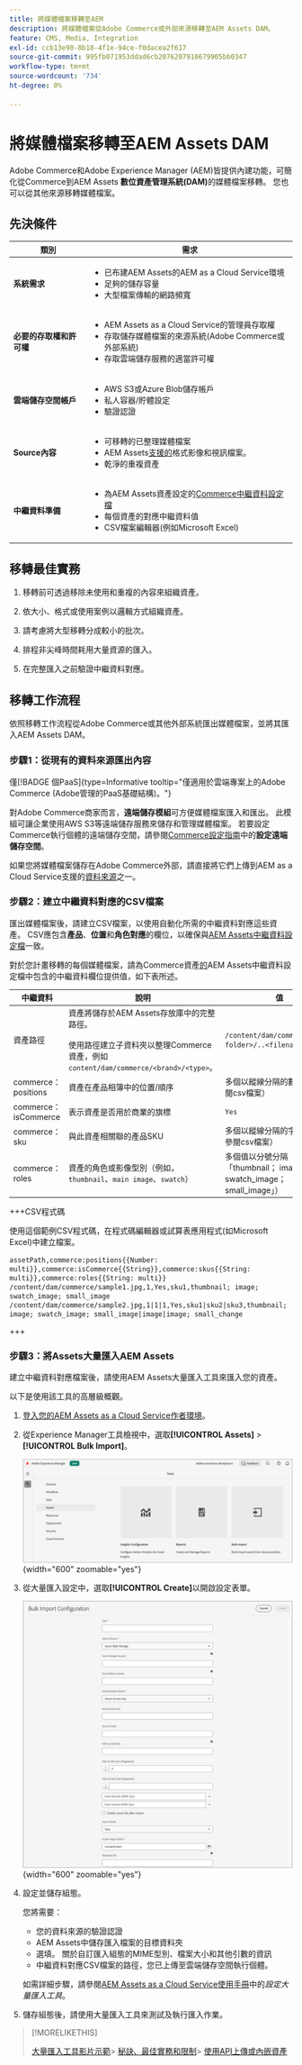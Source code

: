 ```yaml
---
title: 將媒體檔案移轉至AEM
description: 將媒體檔案從Adobe Commerce或外部來源移轉至AEM Assets DAM。
feature: CMS, Media, Integration
exl-id: ccb13e90-8b18-4f1e-94ce-f0dacea2f617
source-git-commit: 995fb071953ddad6cb2076207910679905bb0347
workflow-type: tm+mt
source-wordcount: '734'
ht-degree: 0%

---
```


# 將媒體檔案移轉至AEM Assets DAM

Adobe Commerce和Adobe Experience Manager (AEM)皆提供內建功能，可簡化從Commerce到AEM Assets **數位資產管理系統(DAM)**&#x200B;的媒體檔案移轉。 您也可以從其他來源移轉媒體檔案。

## 先決條件

| 類別 | 需求 |
|----------|-------------|
| **系統需求** | <ul><li>已布建AEM Assets的AEM as a Cloud Service環境</li><li>足夠的儲存容量</li><li>大型檔案傳輸的網路頻寬</li></ul> |
| **必要的存取權和許可權** | <ul><li>AEM Assets as a Cloud Service的管理員存取權</li><li>存取儲存媒體檔案的來源系統(Adobe Commerce或外部系統)</li><li>存取雲端儲存服務的適當許可權</li></ul> |
| **雲端儲存空間帳戶** | <ul><li>AWS S3或Azure Blob儲存帳戶</li><li>私人容器/貯體設定</li><li>驗證認證</li></ul> |
| **Source內容** | <ul><li>可移轉的已整理媒體檔案</li><li>AEM Assets<a href="https://experienceleague.adobe.com/zh-hant/docs/experience-manager-cloud-service/content/assets/file-format-support#image-formats">支援的</a>格式影像和視訊檔案。</li><li>乾淨的重複資產</li></li> |
| **中繼資料準備** | <ul><li>為AEM Assets資產設定的<a href="https://experienceleague.adobe.com/zh-hant/docs/commerce-admin/content-design/aem-asset-management/getting-started/aem-assets-configure-aem">Commerce中繼資料設定檔</a></li><li>每個資產的對應中繼資料值</li><li>CSV檔案編輯器(例如Microsoft Excel)</li></ul> |

## 移轉最佳實務

1. 移轉前可透過移除未使用和重複的內容來組織資產。

1. 依大小、格式或使用案例以邏輯方式組織資產。

1. 請考慮將大型移轉分成較小的批次。

1. 排程非尖峰時間耗用大量資源的匯入。

1. 在完整匯入之前驗證中繼資料對應。

## 移轉工作流程

依照移轉工作流程從Adobe Commerce或其他外部系統匯出媒體檔案，並將其匯入AEM Assets DAM。

### 步驟1：從現有的資料來源匯出內容

僅[!BADGE 個PaaS]{type=Informative tooltip="僅適用於雲端專案上的Adobe Commerce (Adobe管理的PaaS基礎結構)。"}

對Adobe Commerce商家而言，**遠端儲存模組**&#x200B;可方便媒體檔案匯入和匯出。 此模組可讓企業使用AWS S3等遠端儲存服務來儲存和管理媒體檔案。 若要設定Commerce執行個體的遠端儲存空間，請參閱[Commerce設定指南](https://experienceleague.adobe.com/zh-hant/docs/commerce-operations/configuration-guide/storage/remote-storage/remote-storage-aws-s3)中的&#x200B;**設定遠端儲存空間**。

如果您將媒體檔案儲存在Adobe Commerce外部，請直接將它們上傳到AEM as a Cloud Service支援的[資料來源](https://experienceleague.adobe.com/zh-hant/docs/experience-manager-cloud-service/content/assets/assets-view/bulk-import-assets-view#prerequisites)之一。

### 步驟2：建立中繼資料對應的CSV檔案

匯出媒體檔案後，請建立CSV檔案，以使用自動化所需的中繼資料對應這些資產。 CSV應包含&#x200B;**產品**、**位置**&#x200B;和&#x200B;**角色對應**&#x200B;的欄位，以確保與[AEM Assets中繼資料設定檔](configure-aem.md#configure-a-metadata-profile)一致。

對於您計畫移轉的每個媒體檔案，請為Commerce資產[的](configure-aem.md)AEM Assets中繼資料設定檔中包含的中繼資料欄位提供值，如下表所述。

| 中繼資料 | 說明 | 值 |
|-------|-------------|--------|
| 資產路徑 | 資產將儲存於AEM Assets存放庫中的完整路徑。<br><br>使用路徑建立子資料夾以整理Commerce資產，例如`content/dam/commerce/<brand>/<type>`。 | `/content/dam/commerce/<sub-folder>/..<filename>` |
| commerce：positions | 資產在產品相簿中的位置/順序 | 多個以縱線分隔的數值（請參閱csv檔案） |
| commerce：isCommerce | 表示資產是否用於商業的旗標 | `Yes` |
| commerce：sku | 與此資產相關聯的產品SKU | 多個以縱線分隔的字串值（請參閱csv檔案） |
| commerce：roles | 資產的角色或影像型別（例如，`thumbnail`、`main image`、`swatch`） | 多個值以分號分隔（例如「thumbnail； image； swatch_image； small_image」） |

+++CSV程式碼

使用這個範例CSV程式碼，在程式碼編輯器或試算表應用程式(如Microsoft Excel)中建立檔案。

```csv
assetPath,commerce:positions{{Number: multi}},commerce:isCommerce{{String}},commerce:skus{{String: multi}},commerce:roles{{String: multi}}
/content/dam/commerce/sample1.jpg,1,Yes,sku1,thumbnail; image; swatch_image; small_image
/content/dam/commerce/sample2.jpg,1|1|1,Yes,sku1|sku2|sku3,thumbnail; image; swatch_image; small_image|image|image; small_change
```

+++

### 步驟3：將Assets大量匯入AEM Assets

建立中繼資料對應檔案後，請使用AEM Assets大量匯入工具來匯入您的資產。

以下是使用該工具的高層級概觀。

1. [登入您的AEM Assets as a Cloud Service作者環境](https://experienceleague.adobe.com/zh-hant/docs/experience-manager-cloud-service/content/onboarding/journey/aem-users#login-aem)。

1. 從Experience Manager工具檢視中，選取&#x200B;**[!UICONTROL Assets]** > **[!UICONTROL Bulk Import]**。

   ![AEM Assets製作](../assets/aem-assets-bulk-import-selection.png){width="600" zoomable="yes"}

1. 從大量匯入設定中，選取&#x200B;**[!UICONTROL Create]**&#x200B;以開啟設定表單。

   ![AEM Assets製作](../assets/aem-assets-bulk-import-configuration.png){width="600" zoomable="yes"}

1. 設定並儲存組態。

   您將需要：

   * 您的資料來源的驗證認證
   * AEM Assets中儲存匯入檔案的目標資料夾
   * 選填。 關於自訂匯入組態的MIME型別、檔案大小和其他引數的資訊
   * 中繼資料對應CSV檔案的路徑，您已上傳至雲端儲存空間執行個體。

   如需詳細步驟，請參閱[AEM Assets as a Cloud Service使用手冊](https://experienceleague.adobe.com/zh-hant/docs/experience-manager-cloud-service/content/assets/manage/add-assets#configure-bulk-ingestor-tool)中的&#x200B;*設定大量匯入工具*。

1. 儲存組態後，請使用大量匯入工具來測試及執行匯入作業。

>[!MORELIKETHIS]
>
> [大量匯入工具影片示範](https://experienceleague.adobe.com/zh-hant/docs/experience-manager-cloud-service/content/assets/manage/add-assets#asset-bulk-ingestor)
> &#x200B;> [秘訣、最佳實務和限制](https://experienceleague.adobe.com/zh-hant/docs/experience-manager-cloud-service/content/assets/manage/add-assets#tips-limitations)
> &#x200B;> [使用API上傳或內嵌資產](https://experienceleague.adobe.com/zh-hant/docs/experience-manager-cloud-service/content/assets/admin/developer-reference-material-apis#asset-upload)
